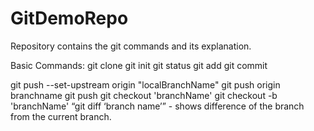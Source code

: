 # GitDemoRepo

Repository contains the git commands and its explanation.

Basic Commands:
git clone
git init
git status
git add
git commit


git push --set-upstream origin "localBranchName"
git push origin branchname
git push
git checkout 'branchName'
git checkout -b 'branchName'
“git diff ‘branch name’” - shows difference of the branch from the current branch.
